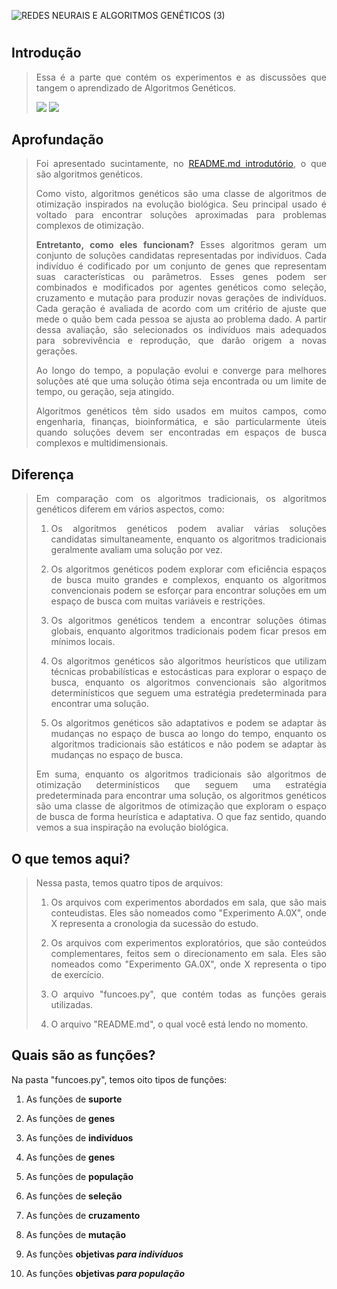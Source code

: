 ![REDES NEURAIS E ALGORITMOS GENÉTICOS (3)](https://github.com/gustavercosa/rnag/assets/107042962/45a07711-4c97-42d8-ae73-ce9d86daf08d)
<h1 align="center"> </h1>

<h2 align="left"> Introdução </h2> 
<blockquote> 
<p align="justify"> Essa é a parte que contém os experimentos e as discussões que tangem o aprendizado de Algoritmos Genéticos.</p>
<img src="https://img.shields.io/badge/STATUS-Concluído-576CFB"> <img src="https://img.shields.io/badge/LICENCE-GNU%20General%20Public%20License%20v3.0-75CA75">
</blockquote> 

<h2 align="left"> Aprofundação </h2>
<blockquote> 
<p align="justify"> Foi apresentado sucintamente, no <a href="https://github.com/gustavercosa/rnag/blob/main/README.md">README.md introdutório</a>, o que são algoritmos genéticos.</p>
<p align="justify"> Como visto, algoritmos genéticos são uma classe de algoritmos de otimização inspirados na evolução biológica. Seu principal usado é voltado para encontrar soluções aproximadas para problemas complexos de otimização.</p>
<p align="justify"> <strong>Entretanto, como eles funcionam?</strong> Esses algoritmos geram um conjunto de soluções candidatas representadas por indivíduos. Cada indivíduo é codificado por um conjunto de genes que representam suas características ou parâmetros. Esses genes podem ser combinados e modificados por agentes genéticos como seleção, cruzamento e mutação para produzir novas gerações de indivíduos. Cada geração é avaliada de acordo com um critério de ajuste que mede o quão bem cada pessoa se ajusta ao problema dado. A partir dessa avaliação, são selecionados os indivíduos mais adequados para sobrevivência e reprodução, que darão origem a novas gerações.</p>
<p align="justify"> Ao longo do tempo, a população evolui e converge para melhores soluções até que uma solução ótima seja encontrada ou um limite de tempo, ou geração, seja atingido.</p>
<p align="justify"> Algoritmos genéticos têm sido usados em muitos campos, como engenharia, finanças, bioinformática, e são particularmente úteis quando soluções devem ser encontradas em espaços de busca complexos e multidimensionais.</p>
</blockquote> 

<h2 align="left"> Diferença </h2>
<blockquote> 
<p align="justify"> Em comparação com os algoritmos tradicionais, os algoritmos genéticos diferem em vários aspectos, como:</p>
<ol>
  <li><p align="justify">Os algoritmos genéticos podem avaliar várias soluções candidatas simultaneamente, enquanto os algoritmos tradicionais geralmente avaliam uma solução por vez.</p></li>
  <li><p align="justify">Os algoritmos genéticos podem explorar com eficiência espaços de busca muito grandes e complexos, enquanto os algoritmos convencionais podem se esforçar para encontrar soluções em um espaço de busca com muitas variáveis e restrições.</p></li>
  <li><p align="justify">Os algoritmos genéticos tendem a encontrar soluções ótimas globais, enquanto algoritmos tradicionais podem ficar presos em mínimos locais.</p></li>
  <li><p align="justify">Os algoritmos genéticos são algoritmos heurísticos que utilizam técnicas probabilísticas e estocásticas para explorar o espaço de busca, enquanto os algoritmos convencionais são algoritmos determinísticos que seguem uma estratégia predeterminada para encontrar uma solução.</p></li>
  <li><p align="justify">Os algoritmos genéticos são adaptativos e podem se adaptar às mudanças no espaço de busca ao longo do tempo, enquanto os algoritmos tradicionais são estáticos e não podem se adaptar às mudanças no espaço de busca.</p></li>
</ol>
<p align="justify"> Em suma, enquanto os algoritmos tradicionais são algoritmos de otimização determinísticos que seguem uma estratégia predeterminada para encontrar uma solução, os algoritmos genéticos são uma classe de algoritmos de otimização que exploram o espaço de busca de forma heurística e adaptativa. O que faz sentido, quando vemos a sua inspiração na evolução biológica.</p>
</blockquote>

<h2 align="left"> O que temos aqui? </h2>
<blockquote> 
<p align="justify"> Nessa pasta, temos quatro tipos de arquivos:</p>
<ol>
    <li><p align="justify">Os arquivos com experimentos abordados em sala, que são mais conteudistas. Eles são nomeados como "Experimento A.0X", onde X representa a cronologia da sucessão do estudo.</p></li>
    <li><p align="justify">Os arquivos com experimentos exploratórios, que são conteúdos complementares, feitos sem o direcionamento em sala. Eles são nomeados como "Experimento GA.0X", onde X representa o tipo de exercício.</p></li>
    <li><p align="justify">O arquivo "funcoes.py", que contém todas as funções gerais utilizadas.</p></li>
    <li><p align="justify">O arquivo "README.md", o qual você está lendo no momento.</p></li>
</blockquote>
    
<h2 align="left"> Quais são as funções? </h2>
<p align="justify"> Na pasta "funcoes.py", temos oito tipos de funções:</p>
<ol>
    <li><p align="justify"> As funções de <strong>suporte</strong></p></li>
    <li><p align="justify"> As funções de <strong>genes</strong></p></li>
    <li><p align="justify"> As funções de <strong>indivíduos</strong></p></li>
    <li><p align="justify"> As funções de <strong>genes</strong></p></li>
    <li><p align="justify"> As funções de <strong>população</strong></p></li>
    <li><p align="justify"> As funções de <strong>seleção</strong></p></li>
    <li><p align="justify"> As funções de <strong>cruzamento</strong></p></li>
    <li><p align="justify"> As funções de <strong>mutação</strong></p></li>
    <li><p align="justify"> As funções <strong>objetivas <i>para indivíduos</i></strong></p></li>
    <li><p align="justify"> As funções <strong>objetivas <i>para população</i></strong></p></li>